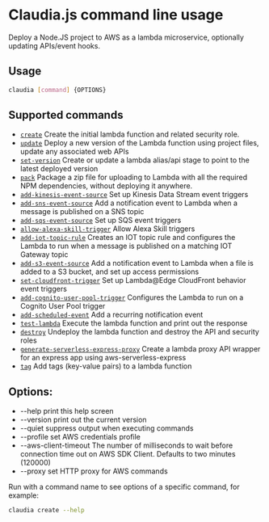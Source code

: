 # Claudia.js command line usage

Deploy a Node.JS project to AWS as a lambda microservice, optionally updating APIs/event hooks.

## Usage
```bash
claudia [command] {OPTIONS}
```

## Supported commands

* [`create`](create.md) Create the initial lambda function and related security role.
* [`update`](update.md) Deploy a new version of the Lambda function using project files, update any associated web APIs
* [`set-version`](set-version.md) Create or update a lambda alias/api stage to point to the latest deployed version
* [`pack`](pack.md) Package a zip file for uploading to Lambda with all the required NPM dependencies, without deploying it anywhere.
* [`add-kinesis-event-source`](add-kinesis-event-source.md) Set up Kinesis Data Stream event triggers
* [`add-sns-event-source`](add-sns-event-source.md) Add a notification event to Lambda when a message is published on a SNS topic
* [`add-sqs-event-source`](add-sqs-event-source.md) Set up SQS event triggers
* [`allow-alexa-skill-trigger`](allow-alexa-skill-trigger.md) Allow Alexa Skill triggers
* [`add-iot-topic-rule`](add-iot-topic-rule.md) Creates an IOT topic rule and configures the Lambda to run when a message is published on a matching IOT Gateway topic
* [`add-s3-event-source`](add-s3-event-source.md) Add a notification event to Lambda when a file is added to a S3 bucket, and set up access permissions
* [`set-cloudfront-trigger`](set-cloudfront-trigger.md) Set up Lambda@Edge CloudFront behavior event triggers
* [`add-cognito-user-pool-trigger`](add-cognito-user-pool-trigger.md) Configures the Lambda to run on a Cognito User Pool trigger
* [`add-scheduled-event`](add-scheduled-event.md) Add a recurring notification event
* [`test-lambda`](test-lambda.md) Execute the lambda function and print out the response
* [`destroy`](destroy.md) Undeploy the lambda function and destroy the API and security roles
* [`generate-serverless-express-proxy`](generate-serverless-express-proxy.md) Create a lambda proxy API wrapper for an express app using aws-serverless-express
* [`tag`](tag.md) Add tags (key-value pairs) to a lambda function

## Options:

 * --help           print this help screen
 * --version        print out the current version
 * --quiet          suppress output when executing commands
 * --profile		set AWS credentials profile
 * --aws-client-timeout The number of milliseconds to wait before connection time out on AWS SDK Client. Defaults to two minutes (120000)
 * --proxy			set HTTP proxy for AWS commands

Run with a command name to see options of a specific command, for example:
```bash
claudia create --help
```
